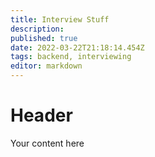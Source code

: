 ```yaml
---
title: Interview Stuff
description: 
published: true
date: 2022-03-22T21:18:14.454Z
tags: backend, interviewing
editor: markdown
---
```


# Header
Your content here